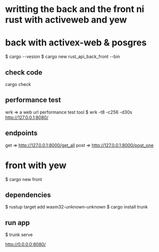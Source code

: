 # writting the back and the front ni rust with activeweb and yew

# back with activex-web & posgres
$ cargo --vesion
$ cargo new rust_api_back_front --bin

## check code
cargo check

## performance test
wrk =>  a web url performance test tool 
$ wrk -t8 -c256 -d30s http://127.0.0.1:8080/

## endpoints
get => http://127.0.0.1:8000/get_all
post => http://127.0.0.1:8000/post_one

# front with yew 
$ cargo new front

## dependencies
$ rustup target add wasm32-unknown-unknown
$ cargo install trunk

## run app
$ trunk serve

http://0.0.0.0:8080/